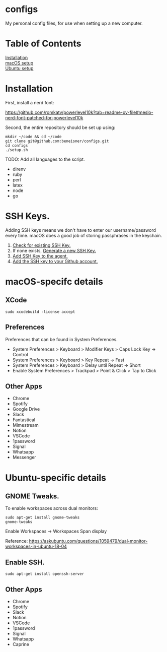 # configs
My personal config files, for use when setting up a new computer.

# Table of Contents
[Installation](#installation)  
[macOS setup](#macos-specific-details)  
[Ubuntu setup](#ubuntu-specific-details)  


# Installation

First, install a nerd font:

https://github.com/romkatv/powerlevel10k?tab=readme-ov-file#meslo-nerd-font-patched-for-powerlevel10k

Second, the entire repository should be set up using:

```
mkdir ~/code && cd ~/code
git clone git@github.com:beneisner/configs.git
cd configs
./setup.sh
```

TODO: Add all languages to the script.
* direnv
* ruby
* perl
* latex
* node
* go

# SSH Keys.

Adding SSH keys means we don't have to enter our username/password every time. macOS does a good job of storing passphrases in the keychain.

1. [Check for existing SSH Key.](https://docs.github.com/en/authentication/connecting-to-github-with-ssh/checking-for-existing-ssh-keys)
2. If none exists, [Generate a new SSH Key.](https://docs.github.com/en/authentication/connecting-to-github-with-ssh/generating-a-new-ssh-key-and-adding-it-to-the-ssh-agent)
3. [Add SSH Key to the agent.](https://docs.github.com/en/authentication/connecting-to-github-with-ssh/generating-a-new-ssh-key-and-adding-it-to-the-ssh-agent#adding-your-ssh-key-to-the-ssh-agent)
4. [Add the SSH key to your Github account.](https://docs.github.com/en/authentication/connecting-to-github-with-ssh/adding-a-new-ssh-key-to-your-github-account)

# macOS-specifc details

## XCode

```
sudo xcodebuild -license accept
```

## Preferences

Preferences that can be found in System Preferences.

* System Preferences > Keyboard > Modifier Keys > Caps Lock Key -> Control
* System Preferences > Keyboard > Key Repeat -> Fast
* System Preferences > Keyboard > Delay until Repeat -> Short
* Enable System Preferences > Trackpad > Point & Click > Tap to Click

## Other Apps

* Chrome
* Spotify
* Google Drive
* Slack
* Fantastical
* Mimestream
* Notion
* VSCode
* 1password
* Signal
* Whatsapp
* Messenger

# Ubuntu-specific details

## GNOME Tweaks.

To enable workspaces across dual monitors:

```
sudo apt-get install gnome-tweaks
gnome-tweaks
```

Enable Workspaces -> Workspaces Span display

Reference: https://askubuntu.com/questions/1059479/dual-monitor-workspaces-in-ubuntu-18-04


## Enable SSH.
```
sudo apt-get install openssh-server
```

## Other Apps

* Chrome
* Spotify
* Slack
* Notion
* VSCode
* 1password
* Signal
* Whatsapp
* Caprine